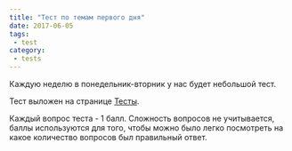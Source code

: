 ```yaml
---
title: "Тест по темам первого дня"
date: 2017-06-05
tags:
 - test
category:
 - tests
---
```


Каждую неделю в понедельник-вторник у нас будет небольшой тест.

Тест выложен на странице [Тесты](https://pyneng.github.io/tests/).

Каждый вопрос теста - 1 балл.
Сложность вопросов не учитывается, баллы используются для того,
чтобы можно было легко посмотреть на какое количество вопросов был правильный ответ.

